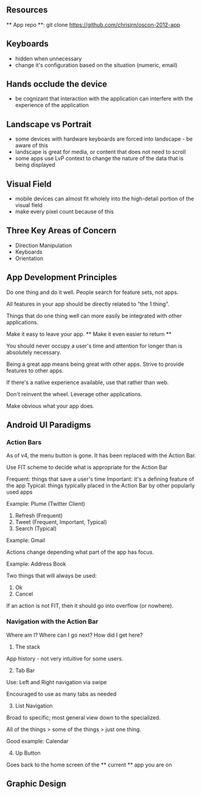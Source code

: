 ## Resources

** App repo **: git clone https://github.com/chrisjrn/oscon-2012-app

## Keyboards

* hidden when unnecessary
* change it's configuration based on the situation (numeric, email)

## Hands occlude the device

* be cognizant that interaction with the application can interfere with the experience of the application

## Landscape vs Portrait

* some devices with hardware keyboards are forced into landscape - be aware of this
* landscape is great for media, or content that does not need to scroll
* some apps use LvP context to change the nature of the data that is being displayed

## Visual Field

* mobile devices can almost fit wholely into the high-detail portion of the visual field
* make every pixel count because of this

## Three Key Areas of Concern

* Direction Manipulation
* Keyboards
* Orientation

## App Development Principles

Do one thing and do it well. People search for feature sets, not apps.

All features in your app should be directly related to "the 1 thing".

Things that do one thing well can more easily be integrated with other applications.

Make it easy to leave your app. ** Make it even easier to return **

You should never occupy a user's time and attention for longer than is absolutely necessary.

Being a great app means being great with other apps. Strive to provide features to other apps.

If there's a native experience available, use that rather than web.

Don't reinvent the wheel. Leverage other applications.

Make obvious what your app does.

## Android UI Paradigms

### Action Bars

As of v4, the menu button is gone. It has been replaced with the Action Bar.

Use FIT scheme to decide what is appropriate for the Action Bar

Frequent: things that save a user's time
Important: it's a defining feature of the app
Typical: things typically placed in the Action Bar by other popularly used apps

Example: Plume (Twitter Client)

1. Refresh (Frequent)
2. Tweet (Frequent, Important, Typical)
3. Search (Typical)

Example: Gmail

Actions change depending what part of the app has focus.

Example: Address Book

Two things that will always be used:

1. Ok
2. Cancel


If an action is not FIT, then it should go into overflow (or nowhere).


### Navigation with the Action Bar

Where am I?
Where can I go next?
How did I get here?

1. The stack

App history - not very intuitive for some users.

2. Tab Bar

Use: Left and Right navigation via swipe

Encouraged to use as many tabs as needed

3. List Navigation

Broad to specific; most general view down to the specialized.

All of the things > some of the things > just one thing.

Good example: Calendar

4. Up Button

Goes back to the home screen of the ** current ** app you are on

## Graphic Design


